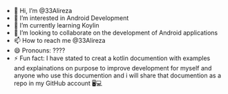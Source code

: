 - 👋 Hi, I’m @33Alireza
- 👀 I’m interested in Android Development
- 🌱 I’m currently learning Koylin
- 💞️ I’m looking to collaborate on the development of Android applications
- 📫 How to reach me @33Alireza
- 😄 Pronouns: ????
- ⚡ Fun fact: I have stated to creat a kotlin documention with examples and explainations on purpose to improve development for myself and anyone who use this documention and i will share that documention as a repo in my GitHub account 🖥️💻

<!---
33Alireza/33Alireza is a ✨ special ✨ repository because its `README.md` (this file) appears on your GitHub profile.
You can click the Preview link to take a look at your changes.
--->
